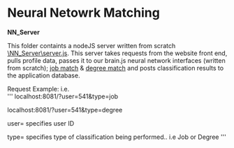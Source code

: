 # Neural Netowrk Matching

**NN_Server**

This folder containts a nodeJS server written from scratch [\NN_Server\server.js](https://github.com/csc394-group5/csc394-group5/blob/master/NN_Server/server.js).
This server takes requests from the website front end, pulls profile data, passes it to our brain.js neural network interfaces (written from scratch); [job match](https://github.com/csc394-group5/csc394-group5/blob/master/NN_Server/jnn.js) & [degree match](https://github.com/csc394-group5/csc394-group5/blob/master/NN_Server/dnn.js) and posts classification results to the application database.

Request Example:
i.e.    
'''
localhost:8081/?user=541&type=job

localhost:8081/?user=541&type=degree

user= specifies user ID

type= specifies type of classification being performed.. i.e Job or Degree
'''


